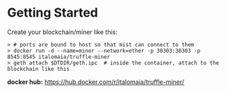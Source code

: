 Getting Started
===============

Create your blockchain/miner like this:

```
> # ports are bound to host so that mist can connect to them
> docker run -d --name=miner --network=ether -p 30303:30303 -p 8545:8545 italomaia/truffle-miner
> geth attach $DTDIR/geth.ipc  # inside the container, attach to the blockchain like this
```

**docker hub:** https://hub.docker.com/r/italomaia/truffle-miner/